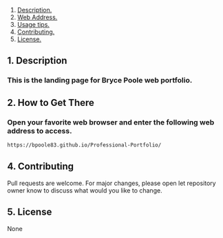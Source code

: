 1. [ Description. ](#desc)
2. [ Web Address. ](#web-address)
3. [ Usage tips. ](#usage)
4. [ Contributing. ](#contributing)
5. [ License. ](#license)


<a name="desc"></a>
## 1. Description


### This is the landing page for Bryce Poole web portfolio.

## 2. How to Get There

### Open your favorite web browser and enter the following web address to access.

```html
https://bpoole83.github.io/Professional-Portfolio/
```
<a name="usage"></a>

<a name="contributing"></a>
## 4. Contributing
Pull requests are welcome. For major changes, please open let repository owner know to discuss what would you like to change.

<a name="license"></a>
## 5. License
None



